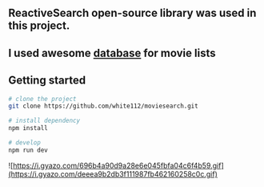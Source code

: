 ## ReactiveSearch open-source library was used in this project.
## I used awesome [database](https://www.kaggle.com/rounakbanik/the-movies-dataset) for movie lists 

## Getting started

```bash
# clone the project
git clone https://github.com/white112/moviesearch.git

# install dependency
npm install

# develop
npm run dev
```


![https://i.gyazo.com/696b4a90d9a28e6e045fbfa04c6f4b59.gif](https://i.gyazo.com/deeea9b2db3f111987fb462160258c0c.gif)
